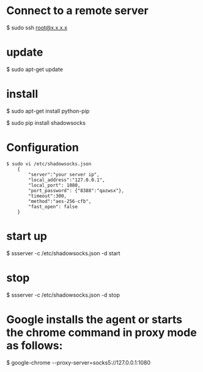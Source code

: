 
# Connect to a remote server
$ sudo ssh root@x.x.x.x

# update
$ sudo apt-get update

# install
$ sudo apt-get install python-pip

$ sudo pip install shadowsocks

# Configuration

```
$ sudo vi /etc/shadowsocks.json
	{
		"server":"your server ip",
		"local_address":"127.0.0.1", 
		"local_port": 1080,
		"port_password": {"8388":"qazwsx"},
		"timeout":300,
		"method":"aes-256-cfb",
		"fast_open": false
	}
```

# start up
$ ssserver -c /etc/shadowsocks.json -d start

# stop
$ ssserver -c /etc/shadowsocks.json -d stop

# Google installs the agent or starts the chrome command in proxy mode as follows:
$ google-chrome --proxy-server=socks5://127.0.0.1:1080
